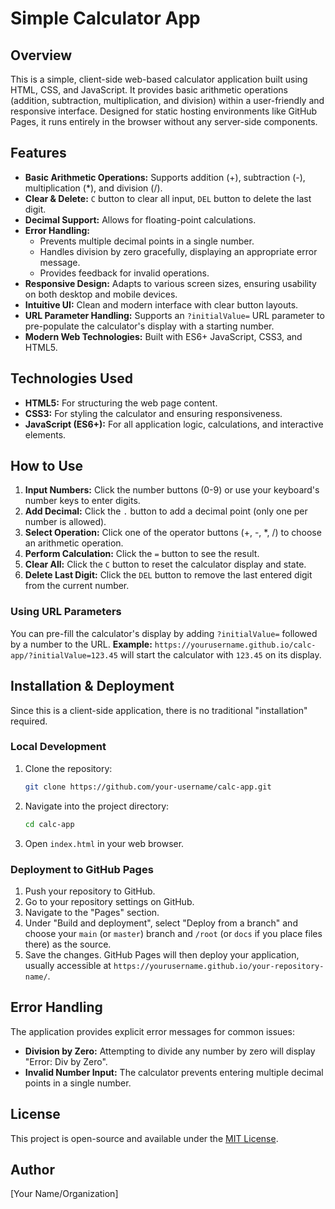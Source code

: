 # Simple Calculator App

## Overview
This is a simple, client-side web-based calculator application built using HTML, CSS, and JavaScript. It provides basic arithmetic operations (addition, subtraction, multiplication, and division) within a user-friendly and responsive interface. Designed for static hosting environments like GitHub Pages, it runs entirely in the browser without any server-side components.

## Features
*   **Basic Arithmetic Operations:** Supports addition (+), subtraction (-), multiplication (*), and division (/).
*   **Clear & Delete:** `C` button to clear all input, `DEL` button to delete the last digit.
*   **Decimal Support:** Allows for floating-point calculations.
*   **Error Handling:**
    *   Prevents multiple decimal points in a single number.
    *   Handles division by zero gracefully, displaying an appropriate error message.
    *   Provides feedback for invalid operations.
*   **Responsive Design:** Adapts to various screen sizes, ensuring usability on both desktop and mobile devices.
*   **Intuitive UI:** Clean and modern interface with clear button layouts.
*   **URL Parameter Handling:** Supports an `?initialValue=` URL parameter to pre-populate the calculator's display with a starting number.
*   **Modern Web Technologies:** Built with ES6+ JavaScript, CSS3, and HTML5.

## Technologies Used
*   **HTML5:** For structuring the web page content.
*   **CSS3:** For styling the calculator and ensuring responsiveness.
*   **JavaScript (ES6+):** For all application logic, calculations, and interactive elements.

## How to Use
1.  **Input Numbers:** Click the number buttons (0-9) or use your keyboard's number keys to enter digits.
2.  **Add Decimal:** Click the `.` button to add a decimal point (only one per number is allowed).
3.  **Select Operation:** Click one of the operator buttons (+, -, *, /) to choose an arithmetic operation.
4.  **Perform Calculation:** Click the `=` button to see the result.
5.  **Clear All:** Click the `C` button to reset the calculator display and state.
6.  **Delete Last Digit:** Click the `DEL` button to remove the last entered digit from the current number.

### Using URL Parameters
You can pre-fill the calculator's display by adding `?initialValue=` followed by a number to the URL.
**Example:** `https://yourusername.github.io/calc-app/?initialValue=123.45` will start the calculator with `123.45` on its display.

## Installation & Deployment
Since this is a client-side application, there is no traditional "installation" required.

### Local Development
1.  Clone the repository:
    ```bash
    git clone https://github.com/your-username/calc-app.git
    ```
2.  Navigate into the project directory:
    ```bash
    cd calc-app
    ```
3.  Open `index.html` in your web browser.

### Deployment to GitHub Pages
1.  Push your repository to GitHub.
2.  Go to your repository settings on GitHub.
3.  Navigate to the "Pages" section.
4.  Under "Build and deployment", select "Deploy from a branch" and choose your `main` (or `master`) branch and `/root` (or `docs` if you place files there) as the source.
5.  Save the changes. GitHub Pages will then deploy your application, usually accessible at `https://yourusername.github.io/your-repository-name/`.

## Error Handling
The application provides explicit error messages for common issues:
*   **Division by Zero:** Attempting to divide any number by zero will display "Error: Div by Zero".
*   **Invalid Number Input:** The calculator prevents entering multiple decimal points in a single number.

## License
This project is open-source and available under the [MIT License](LICENSE).

## Author
[Your Name/Organization]